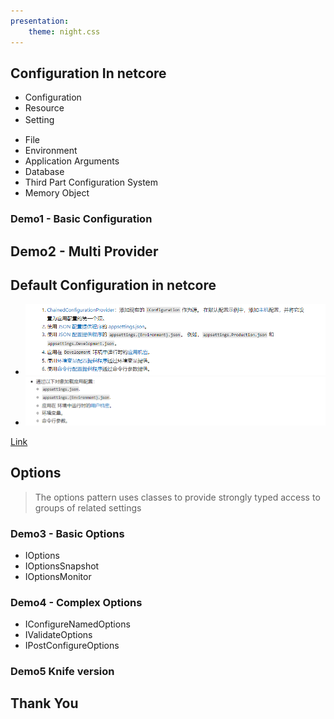 ```yaml
---
presentation:
    theme: night.css
---
```


<!-- slide -->
##  Configuration In netcore

<!-- slide -->
* Configuration
* Resource
* Setting
　
<!-- slide -->
* File
* Environment
* Application Arguments
* Database
* Third Part Configuration System
* Memory Object

<!-- slide -->
### Demo1 - Basic Configuration

<!-- slide -->
## Demo2 - Multi Provider

<!-- slide -->
## Default Configuration in netcore

- <img src="imgs/defaultconfig.png">
- <img src="imgs/defaultcommon.png">
[Link](https://docs.microsoft.com/zh-cn/aspnet/core/fundamentals/configuration/?view=aspnetcore-6.0)

<!-- slide -->
## Options
> The options pattern uses classes to provide strongly typed access to groups of related settings

<!-- slide -->
### Demo3 - Basic Options

<!-- slide -->
* IOptions<TOptions>
* IOptionsSnapshot<TOptions>
* IOptionsMonitor<TOptions>

<!-- slide -->
### Demo4 - Complex Options 

<!-- slide -->
* IConfigureNamedOptions
* IValidateOptions
* IPostConfigureOptions<TOptions>

<!-- slide -->
### Demo5 Knife version

<!-- slide -->
## Thank You